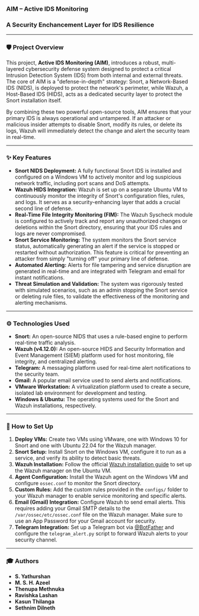 ### AIM – Active IDS Monitoring


### A Security Enchancement Layer for IDS Resilience

---

### 🛡️ Project Overview

This project, **Active IDS Monitoring (AIM)**, introduces a robust, multi-layered cybersecurity defense system designed to protect a critical Intrusion Detection System (IDS) from both internal and external threats. The core of AIM is a "defense-in-depth" strategy: Snort, a Network-Based IDS (NIDS), is deployed to protect the network's perimeter, while Wazuh, a Host-Based IDS (HIDS), acts as a dedicated security layer to protect the Snort installation itself.

By combining these two powerful open-source tools, AIM ensures that your primary IDS is always operational and untampered. If an attacker or malicious insider attempts to disable Snort, modify its rules, or delete its logs, Wazuh will immediately detect the change and alert the security team in real-time.

---

### ✨ Key Features

* **Snort NIDS Deployment:** A fully functional Snort IDS is installed and configured on a Windows VM to actively monitor and log suspicious network traffic, including port scans and DoS attempts.
* **Wazuh HIDS Integration:** Wazuh is set up on a separate Ubuntu VM to continuously monitor the integrity of Snort's configuration files, rules, and logs. It serves as a security-enhancing layer that adds a crucial second line of defense.
* **Real-Time File Integrity Monitoring (FIM):** The Wazuh Syscheck module is configured to actively track and report any unauthorized changes or deletions within the Snort directory, ensuring that your IDS rules and logs are never compromised.
* **Snort Service Monitoring:** The system monitors the Snort service status, automatically generating an alert if the service is stopped or restarted without authorization. This feature is critical for preventing an attacker from simply "turning off" your primary line of defense.
* **Automated Alerting:** Alerts for file tampering and service disruption are generated in real-time and are integrated with Telegram and email for instant notifications.
* **Threat Simulation and Validation:** The system was rigorously tested with simulated scenarios, such as an admin stopping the Snort service or deleting rule files, to validate the effectiveness of the monitoring and alerting mechanisms.

---

### ⚙️ Technologies Used

* **Snort:** An open-source NIDS that uses a rule-based engine to perform real-time traffic analysis.
* **Wazuh (v4.12.0):** An open-source HIDS and Security Information and Event Management (SIEM) platform used for host monitoring, file integrity, and centralized alerting.
* **Telegram:** A messaging platform used for real-time alert notifications to the security team.
* **Gmail:** A popular email service used to send alerts and notifications.
* **VMware Workstation:** A virtualization platform used to create a secure, isolated lab environment for development and testing.
* **Windows & Ubuntu:** The operating systems used for the Snort and Wazuh installations, respectively.

---

### 🚀 How to Set Up

1.  **Deploy VMs:** Create two VMs using VMware, one with Windows 10 for Snort and one with Ubuntu 22.04 for the Wazuh manager.
2.  **Snort Setup:** Install Snort on the Windows VM, configure it to run as a service, and verify its ability to detect basic threats.
3.  **Wazuh Installation:** Follow the official [Wazuh installation guide](https://documentation.wazuh.com/) to set up the Wazuh manager on the Ubuntu VM.
4.  **Agent Configuration:** Install the Wazuh agent on the Windows VM and configure `ossec.conf` to monitor the Snort directory.
5.  **Custom Rules:** Add the custom rules provided in the `configs/` folder to your Wazuh manager to enable service monitoring and specific alerts.
6.  **Email (Gmail) Integration:** Configure Wazuh to send email alerts. This requires adding your Gmail SMTP details to the `/var/ossec/etc/ossec.conf` file on the Wazuh manager. Make sure to use an App Password for your Gmail account for security.
7.  **Telegram Integration:** Set up a Telegram bot via [@BotFather](https://t.me/botfather) and configure the `telegram_alert.py` script to forward Wazuh alerts to your security channel.

---

### 🎓 Authors

* **S. Yathurshan**
* **M. S. H. Azeel**
* **Thenupa Methnuka**
* **Ravishka Lashan**
* **Kasun Thilanga**
* **Sethnim Dilneth**
